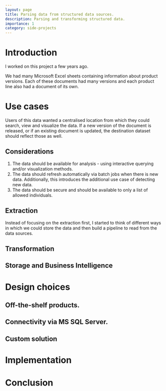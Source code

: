 ```yaml
---
layout: page
title: Parsing data from structured data sources.
description: Parsing and transforming structured data.
importance: 1
category: side-projects
---
```


# Introduction
I worked on this project a few years ago.

We had many Microsoft Excel sheets containing information about product versions. Each of these documents had many versions and each product line also had a document of its own.

# Use cases
Users of this data wanted a centralised location from which they could search, view and visualize the data. If a new version of the document is released, or if an existing document is updated, the destination dataset should reflect those as well.

## Considerations
1. The data should be available for analysis - using interactive querying and/or visualization methods.
2. The data should refresh automatically via batch jobs when there is new data. Additionally, this introduces the additional use case of detecting new data. 
3. The data should be secure and should be available to only a list of allowed individuals.

## Extraction
Instead of focusing on the extraction first, I started to think of different ways in which we could store the data and then build a pipeline to read from the data sources.

## Transformation

## Storage and Business Intelligence



# Design choices
## Off-the-shelf products.
## Connectivity via MS SQL Server.
## Custom solution

# Implementation


# Conclusion
